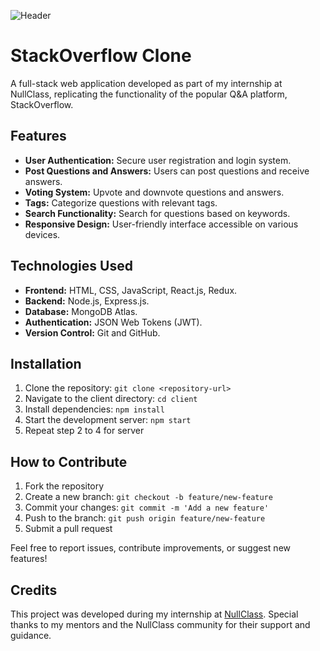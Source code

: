 ![Header](./your-header-image-name.png)

# StackOverflow Clone

A full-stack web application developed as part of my internship at NullClass, replicating the functionality of the popular Q&A platform, StackOverflow.

## Features

- **User Authentication:** Secure user registration and login system.
- **Post Questions and Answers:** Users can post questions and receive answers.
- **Voting System:** Upvote and downvote questions and answers.
- **Tags:** Categorize questions with relevant tags.
- **Search Functionality:** Search for questions based on keywords.
- **Responsive Design:** User-friendly interface accessible on various devices.

## Technologies Used

- **Frontend:** HTML, CSS, JavaScript, React.js, Redux.
- **Backend:** Node.js, Express.js.
- **Database:** MongoDB Atlas.
- **Authentication:** JSON Web Tokens (JWT).
- **Version Control:** Git and GitHub.

## Installation

1. Clone the repository: `git clone <repository-url>`
2. Navigate to the client directory: `cd client`
3. Install dependencies: `npm install`
4. Start the development server: `npm start`
5. Repeat step 2 to 4 for server



## How to Contribute

1. Fork the repository
2. Create a new branch: `git checkout -b feature/new-feature`
3. Commit your changes: `git commit -m 'Add a new feature'`
4. Push to the branch: `git push origin feature/new-feature`
5. Submit a pull request

Feel free to report issues, contribute improvements, or suggest new features!

## Credits

This project was developed during my internship at [NullClass](https://www.nullclass.com/). Special thanks to my mentors and the NullClass community for their support and guidance.


